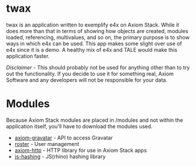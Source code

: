 twax
=========

twax is an application written to exemplify e4x on Axiom Stack. While it does more than that in terms of showing how objects are created, modules loaded, referencing, multivalues, and so on, the primary purpose is to show ways in which e4x can be used. This app makes some slight over use of e4x since it is a demo. A healthy mix of e4x and TALE would make this application faster.

*Disclaimer* - This should probably not be used for anything other than to try out the functionality. If you decide to use it for something real, Axiom Software and any developers will not be responsible for your data.

Modules
=========

Because Axiom Stack modules are placed in <axiom root>/modules and not within the application itself, you'll have to download the modules used.

* [axiom-gravatar](http://github.com/ncb000gt/axiom-gravatar) - API to access Gravatar
* [roster](http://github.com/ncb000gt/roster) - User management
* [axiom-http](http://github.com/ncb000gt/axiom-http) - HTTP library for use in Axiom Stack apps
* [js-hashing](http://github.com/ncb000gt/js-hashing) - JS(rhino) hashing library
